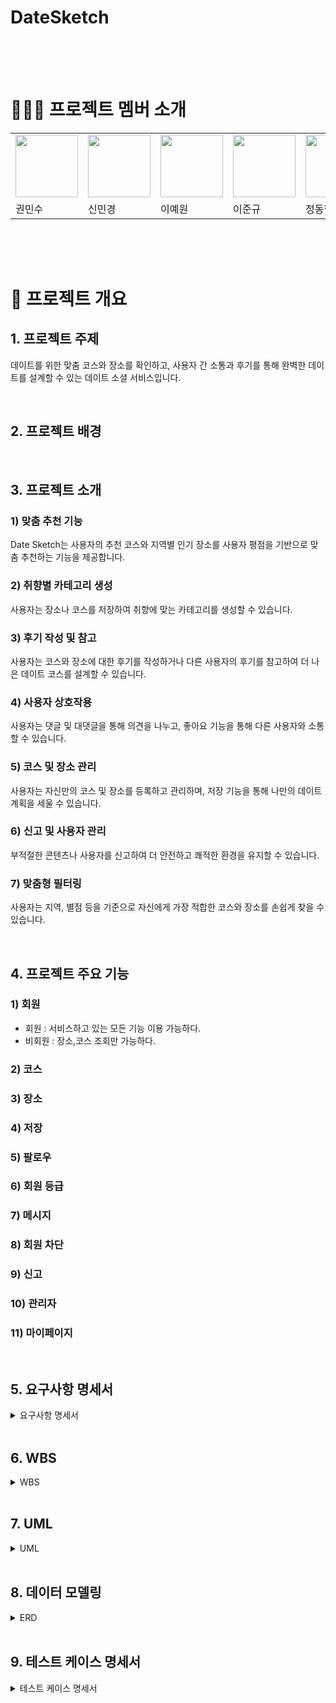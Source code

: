 # DateSketch

<br>

<br>
<br>

# 👩🏻‍💻 프로젝트 멤버 소개

<table>
  <tr>
    <td><img src="https://github.com/user-attachments/assets/b5460063-eca5-46f7-95d6-6ab4eb566013" width="100"></td>
    <td><img src="https://github.com/user-attachments/assets/8be69f2f-8f94-4ab2-95f4-648b800a7c94" width="100"></td>
    <td><img src="https://github.com/user-attachments/assets/40917cf0-813f-4713-bc38-eafece41d26c" width="100"></td>
    <td><img src="https://github.com/user-attachments/assets/0c42c668-5ed2-4b2f-856f-e5eefdcfc77b" width="100"></td>
    <td><img src="https://github.com/user-attachments/assets/da0a8c0a-a445-4d2d-912d-81c92b00642a" width="100"></td>
    <td><img src="https://github.com/user-attachments/assets/997de1dd-aab1-4cae-b92f-f4efe016d86c" width="100"></td>
  </tr>
  <tr>
    <td>권민수</td>
    <td>신민경</td>
    <td>이예원</td>
    <td>이준규</td>
    <td>정동한</td>
    <td>조윤태</td>
  </tr>
</table>


<br>
<br>
<br>

# 📑 프로젝트 개요

## 1. 프로젝트 주제

데이트를 위한 맞춤 코스와 장소를 확인하고, 사용자 간 소통과 후기를 통해 완벽한 데이트를 설계할 수 있는 데이트 소셜 서비스입니다.

<br>

## 2. 프로젝트 배경


<br>

## 3. 프로젝트 소개
### 1) 맞춤 추천 기능
Date Sketch는 사용자의 추천 코스와 지역별 인기 장소를 사용자 평점을 기반으로 맞춤 추천하는 기능을 제공합니다.
### 2) 취향별 카테고리 생성
사용자는 장소나 코스를 저장하여 취향에 맞는 카테고리를 생성할 수 있습니다.
### 3) 후기 작성 및 참고
사용자는 코스와 장소에 대한 후기를 작성하거나 다른 사용자의 후기를 참고하여 더 나은 데이트 코스를 설계할 수 있습니다.
### 4) 사용자 상호작용
사용자는 댓글 및 대댓글을 통해 의견을 나누고, 좋아요 기능을 통해 다른 사용자와 소통할 수 있습니다.
### 5) 코스 및 장소 관리
사용자는 자신만의 코스 및 장소를 등록하고 관리하며, 저장 기능을 통해 나만의 데이트 계획을 세울 수 있습니다.
### 6) 신고 및 사용자 관리
부적절한 콘텐츠나 사용자를 신고하여 더 안전하고 쾌적한 환경을 유지할 수 있습니다.
### 7) 맞춤형 필터링
사용자는 지역, 별점 등을 기준으로 자신에게 가장 적합한 코스와 장소를 손쉽게 찾을 수 있습니다.


<br>

## 4. 프로젝트 주요 기능
### 1) 회원
- 회원 : 서비스하고 있는 모든 기능 이용 가능하다. 
- 비회원 :  장소,코스 조회만 가능하다.
### 2) 코스
### 3) 장소
### 4) 저장
### 5) 팔로우
### 6) 회원 등급
### 7) 메시지
### 8) 회원 차단
### 9) 신고
### 10) 관리자
### 11) 마이페이지




<br>

## 5. 요구사항 명세서

<details>
<summary>요구사항 명세서</summary>
<div markdown="1">

<img width="1287" alt="Image" src="https://github.com/user-attachments/assets/7be16ae2-d0cf-4b43-bbd7-0b4a94eb7d66" />
<img width="1375" alt="Image" src="https://github.com/user-attachments/assets/e3c3adf0-118a-40be-b272-1bff5c3f7852" />

</div>
</details>

<br>

## 6. WBS

<details>
<summary>WBS</summary>
<div markdown="1">
  
<img width="1403" alt="스크린샷 2025-01-19 오후 7 53 42" src="https://github.com/user-attachments/assets/0116cced-28cf-42f1-a9ed-fb5638bf6abe" />


</div>
</details>

<br>

## 7. UML

<details>
<summary>UML</summary>
<div markdown="1">
  
<img width="858" alt="Image" src="https://github.com/user-attachments/assets/ad182a24-6933-4448-867a-1c1aec0c9ef9" />

</div>
</details>

<br>

## 8. 데이터 모델링

<details>
<summary>ERD</summary>
<div markdown="1">
  
![ERD](https://github.com/user-attachments/assets/ed457812-d7d0-40ca-9f36-1e80dda9f9ca)

</div>
</details>
<br>

## 9. 테스트 케이스 명세서

<details>
<summary>테스트 케이스 명세서 </summary>
<div markdown="1">
  
<img width="1403" alt="스크린샷 2025-01-19 오후 7 53 42" src="https://github.com/user-attachments/assets/805296d8-4d61-4788-becc-9f5c9b8f5b41" />

</div>
</details>

<br>








